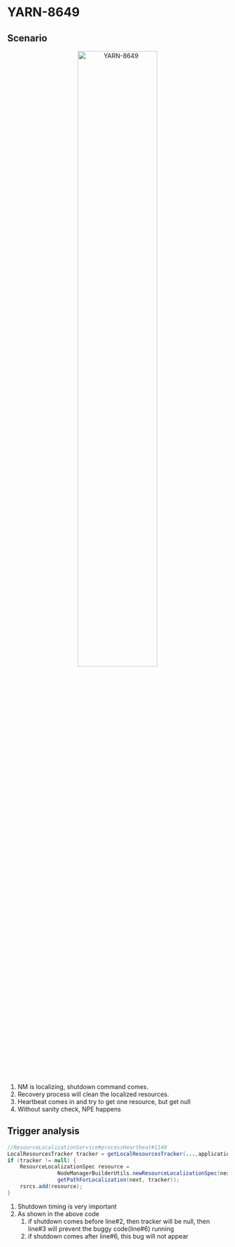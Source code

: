 # YARN-8649

## Scenario

<div  align="center">    
 <img src="https://github.com/lujiefsi/CrashTuner/blob/master/pictures/8649.png" width="60%" height="60%" alt="YARN-8649" align=center />
</div>

1. NM is localizing, shutdown command comes.
2. Recovery process will  clean the localized resources.
3. Heartbeat comes in and try to get one resource, but get null
4. Without sanity check, NPE happens

## Trigger analysis

```java
//ResourceLocalizationService#processHeartbeat#1149
LocalResourcesTracker tracker = getLocalResourcesTracker(...,applicationId);
if (tracker != null) {
    ResourceLocalizationSpec resource =
                NodeManagerBuilderUtils.newResourceLocalizationSpec(next,
                getPathForLocalization(next, tracker));
    rsrcs.add(resource);
}
```

1. Shutdown timing is very important
2. As shown in the above code
   1. if shutdown comes before line#2, then tracker will be null, then line\#3 will prevent the buggy code(line#6) running
   2. if shutdown comes after line\#6, this bug will not appear
